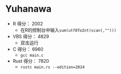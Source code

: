 # Yuhanawa

- R 得分： 2002
  - 在R的控制台中输入`sum(utf8ToInt(scan(,"")))`
- VBS 得分： 4829
  - 双击运行
- C 得分： 6960
  - `gcc main.c`
- Rust 得分： 7820
  - `rustc main.rs --edition=2024`
